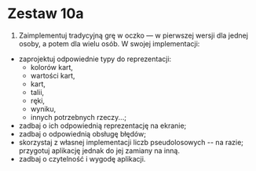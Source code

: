 # Zestaw 10a
1. Zaimplementuj tradycyjną grę w oczko — w pierwszej wersji dla jednej osoby, a potem dla wielu osób. W swojej implementacji:
- zaprojektuj odpowiednie typy do reprezentacji:
    - kolorów kart,
    - wartości kart,
    - kart,
    - talii,
    - ręki,
    - wyniku,
    - innych potrzebnych rzeczy...;
- zadbaj o ich odpowiednią reprezentację na ekranie;
- zadbaj o odpowiednią obsługę błędów;
- skorzystaj z własnej implementacji liczb pseudolosowych -- na razie; przygotuj aplikację jednak do jej zamiany na inną.
- zadbaj o czytelność i wygodę aplikacji.